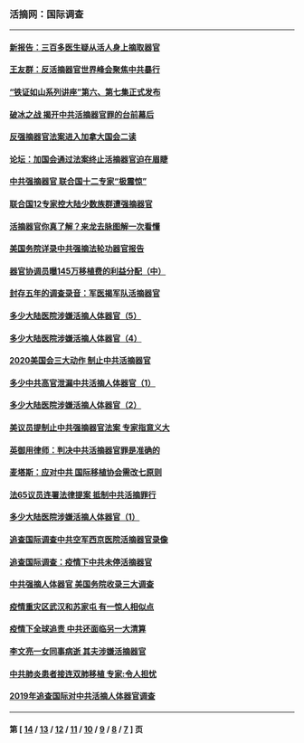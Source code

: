 ### 活摘网：国际调查
---
#### [新报告：三百多医生疑从活人身上摘取器官](../../pages/nf5947/n13703044.md?06160430) 
#### [王友群：反活摘器官世界峰会聚焦中共暴行](../../pages/nf5947/n13250738.md?06160430) 
#### [“铁证如山系列讲座”第六、第七集正式发布](../../pages/nf5947/n13106287.md?06160430) 
#### [破冰之战 揭开中共活摘器官罪的台前幕后](../../pages/nf5947/n13082457.md?06160430) 
#### [反强摘器官法案进入加拿大国会二读](../../pages/nf5947/n13033450.md?06160430) 
#### [论坛：加国会通过法案终止活摘器官迫在眉睫](../../pages/nf5947/n13029839.md?06160430) 
#### [中共强摘器官 联合国十二专家“极震惊”](../../pages/nf5947/n13024313.md?06160430) 
#### [联合国12专家控大陆少数族群遭强摘器官](../../pages/nf5947/n13023877.md?06160430) 
#### [活摘器官你真了解？来龙去脉图解一次看懂](../../pages/nf5947/n13013820.md?06160430) 
#### [美国务院详录中共强摘法轮功器官报告](../../pages/nf5947/n12944519.md?06160430) 
#### [器官协调员曝145万移植费的利益分配（中）](../../pages/nf5947/n12894547.md?06160430) 
#### [封存五年的调查录音：军医揭军队活摘器官](../../pages/nf5947/n12798692.md?06160430) 
#### [多少大陆医院涉嫌活摘人体器官（5）](../../pages/nf5947/n12768383.md?06160430) 
#### [多少大陆医院涉嫌活摘人体器官（4）](../../pages/nf5947/n12664434.md?06160430) 
#### [2020美国会三大动作 制止中共活摘器官](../../pages/nf5947/n12682004.md?06160430) 
#### [多少中共高官泄漏中共活摘人体器官（1）](../../pages/nf5947/n12671234.md?06160430) 
#### [多少大陆医院涉嫌活摘人体器官（2）](../../pages/nf5947/n12655589.md?06160430) 
#### [美议员提制止中共强摘器官法案 专家指意义大](../../pages/nf5947/n12630561.md?06160430) 
#### [英御用律师：判决中共活摘器官罪是准确的](../../pages/nf5947/n12580740.md?06160430) 
#### [麦塔斯：应对中共 国际移植协会需改七原则](../../pages/nf5947/n12514711.md?06160430) 
#### [法65议员连署法律提案 抵制中共活摘罪行](../../pages/nf5947/n12437047.md?06160430) 
#### [多少大陆医院涉嫌活摘人体器官（1）](../../pages/nf5947/n12414284.md?06160430) 
#### [追查国际调查中共空军西京医院活摘器官录像](../../pages/nf5947/n12348837.md?06160430) 
#### [追查国际调查：疫情下中共未停活摘器官](../../pages/nf5947/n12273415.md?06160430) 
#### [中共强摘人体器官 美国务院收录三大调查](../../pages/nf5947/n12181488.md?06160430) 
#### [疫情重灾区武汉和苏家屯 有一惊人相似点](../../pages/nf5947/n12150824.md?06160430) 
#### [疫情下全球追责 中共还面临另一大清算](../../pages/nf5947/n12070397.md?06160430) 
#### [李文亮一女同事病逝 其夫涉嫌活摘器官](../../pages/nf5947/n11957882.md?06160430) 
#### [中共肺炎患者接连双肺移植 专家:令人担忧](../../pages/nf5947/n11945516.md?06160430) 
#### [2019年追查国际对中共活摘人体器官调查](../../pages/nf5947/n11917733.md?06160430) 

---
#### 第 [ [14](./14.md?06160430) / [13](./13.md?06160430) / [12](./12.md?06160430) / [11](./11.md?06160430) / [10](./10.md?06160430) / [9](./9.md?06160430) / [8](./8.md?06160430) / [7](./7.md?06160430) ] 页
